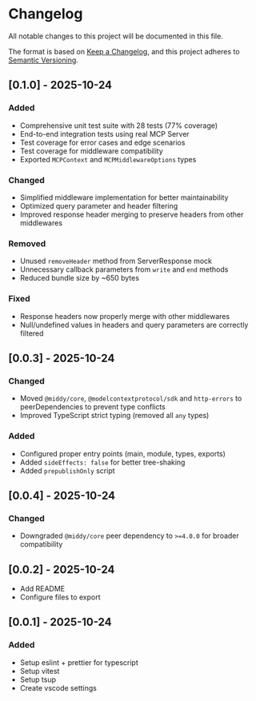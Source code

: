 # Changelog

All notable changes to this project will be documented in this file.

The format is based on [Keep a Changelog](https://keepachangelog.com/en/1.1.0/),
and this project adheres to [Semantic Versioning](https://semver.org/spec/v2.0.0.html).

## [0.1.0] - 2025-10-24

### Added

- Comprehensive unit test suite with 28 tests (77% coverage)
- End-to-end integration tests using real MCP Server
- Test coverage for error cases and edge scenarios
- Test coverage for middleware compatibility
- Exported `MCPContext` and `MCPMiddlewareOptions` types

### Changed

- Simplified middleware implementation for better maintainability
- Optimized query parameter and header filtering
- Improved response header merging to preserve headers from other middlewares

### Removed

- Unused `removeHeader` method from ServerResponse mock
- Unnecessary callback parameters from `write` and `end` methods
- Reduced bundle size by ~650 bytes

### Fixed

- Response headers now properly merge with other middlewares
- Null/undefined values in headers and query parameters are correctly filtered

## [0.0.3] - 2025-10-24

### Changed

- Moved `@middy/core`, `@modelcontextprotocol/sdk` and `http-errors` to peerDependencies to prevent type conflicts
- Improved TypeScript strict typing (removed all `any` types)

### Added

- Configured proper entry points (main, module, types, exports)
- Added `sideEffects: false` for better tree-shaking
- Added `prepublishOnly` script

## [0.0.4] - 2025-10-24

### Changed

- Downgraded `@middy/core` peer dependency to `>=4.0.0` for broader compatibility

## [0.0.2] - 2025-10-24

- Add README
- Configure files to export

## [0.0.1] - 2025-10-24

### Added

- Setup eslint + prettier for typescript
- Setup vitest
- Setup tsup
- Create vscode settings
